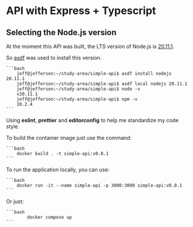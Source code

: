 # API with Express + Typescript

## Selecting the Node.js version

At the moment this API was built, the LTS version of Node.js is [20.11.1](https://github.com/nodejs/node/blob/main/doc/changelogs/CHANGELOG_V20.md#20.11.1).

So [asdf](https://github.com/asdf-vm/asdf) was used to install this version.

    ```bash
        jeff@jefferson:~/study-area/simple-api$ asdf install nodejs 20.11.1
        jeff@jefferson:~/study-area/simple-api$ asdf local nodejs 20.11.1
        jeff@jefferson:~/study-area/simple-api$ node -v
        v20.11.1
        jeff@jefferson:~/study-area/simple-api$ npm -v
        10.2.4
    ```

Using **eslint**, **prettier** and **editorconfig** to help me standardize my code style.

To build the container image just use the command:

    ```bash
        docker build . -t simple-api:v0.0.1
    ```

To run the application locally, you can use:

    ```bash
        docker run -it --name simple-api -p 3000:3000 simple-api:v0.0.1
    ```

Or just:

    ```bash
            docker compose up
    ```
